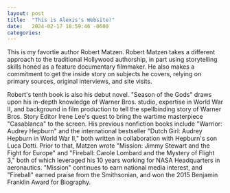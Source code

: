 ```yaml
---
layout: post
title:  "This is Alexis's Website!"
date:   2024-02-17 18:59:46 -0600
categories: 
---
```

This is my favortie author Robert Matzen. 
Robert Matzen takes a different approach to the traditional Hollywood authorship, in part using storytelling skills honed as a feature documentary filmmaker. 
He also makes a commitment to get the inside story on subjects he covers, relying on primary sources, original interviews, and site visits.

Robert's tenth book is also his debut novel. "Season of the Gods" draws upon his in-depth knowledge of Warner Bros. studio, expertise in World War II, and background in film production to tell the spellbinding story of Warner Bros. 
Story Editor Irene Lee's quest to bring the wartime masterpiece "Casablanca" to the screen. His previous nonfiction books include "Warrior: Audrey Hepburn" and the international bestseller "Dutch Girl: Audrey Hepburn in World War II," both written in collaboration with Hepburn's son Luca Dotti.
 Prior to that, Matzen wrote "Mission: Jimmy Stewart and the Fight for Europe" and "Fireball: Carole Lombard and the Mystery of Flight 3," both of which leveraged his 10 years working for NASA Headquarters in aeronautics. "Mission" continues to earn national media interest, and "Fireball" earned praise from the Smithsonian, and won the 2015 Benjamin Franklin Award for Biography.
